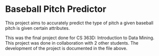 # Baseball Pitch Predictor

This project aims to accurately predict the type of pitch a given baseball pitch is given certain attributes.

This was the final project done for CS 363D: Introduction to Data Mining. This project was done in collaboration with 2 other students. The development of the project is documented in the file above.
